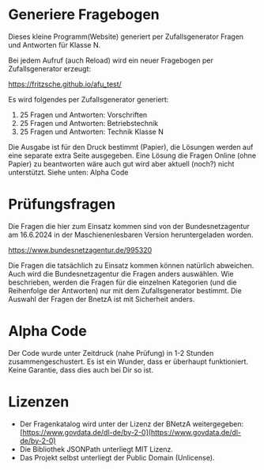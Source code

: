 # Generiere Fragebogen
Dieses kleine Programm(Website) generiert per Zufallsgenerator Fragen und Antworten für Klasse N.

Bei jedem Aufruf (auch Reload) wird ein neuer Fragebogen per Zufallsgenerator erzeugt:

https://fritzsche.github.io/afu_test/

Es wird folgendes per Zufallsgenerator generiert:
1) 25 Fragen und Antworten: Vorschriften
2) 25 Fragen und Antworten: Betriebstechnik
3) 25 Fragen und Antworten: Technik Klasse N

Die Ausgabe ist für den Druck bestimmt (Papier), die Lösungen werden auf eine separate extra Seite ausgegeben.
Eine Lösung die Fragen Online (ohne Papier) zu beantworten wäre auch gut wird aber aktuell (noch?) nicht unterstützt. Siehe unten: Alpha Code

# Prüfungsfragen
Die Fragen die hier zum Einsatz kommen sind von der Bundesnetzagentur am 16.6.2024 in der Maschienenlesbaren Version heruntergeladen worden.

https://www.bundesnetzagentur.de/995320

Die Fragen die tatsächlich zu Einsatz kommen können natürlich abweichen. Auch wird die Bundesnetzagentur die Fragen anders auswählen. Wie beschrieben, werden die Fragen für die einzelnen Kategorien (und die Reihenfolge der Antworten) nur mit dem Zufallsgenerator bestimmt. Die Auswahl der Fragen der BnetzA ist mit Sicherheit anders.

# Alpha Code
Der Code wurde unter Zeitdruck (nahe Prüfung) in 1-2 Stunden zusammengeschustert. Es ist ein Wunder, dass er überhaupt funktioniert. Keine Garantie, dass dies auch bei Dir so ist.

# Lizenzen
* Der Fragenkatalog wird unter der Lizenz der BNetzA weitergegeben: [https://www.govdata.de/dl-de/by-2-0](https://www.govdata.de/dl-de/by-2-0)
* Die Bibliothek JSONPath unterliegt MIT Lizenz.
* Das Projekt selbst unterliegt der Public Domain (Unlicense).

